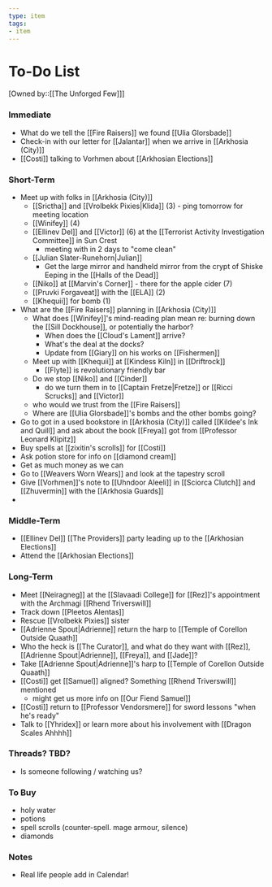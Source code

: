 ```yaml
---
type: item
tags:
- item
---
```


# To-Do List
[Owned by::[[The Unforged Few]]]

### Immediate
* What do we tell the [[Fire Raisers]] we found [[Ulia Glorsbade]]
* Check-in with our letter for [[Jalantar]] when we arrive in [[Arkhosia (City)]] 
* [[Costi]] talking to Vorhmen about [[Arkhosian Elections]]

### Short-Term
* Meet up with folks in [[Arkhosia (City)]]
	* [[Srictha]] and [[Vrolbekk Pixies|Klida]] (3) - ping tomorrow for meeting location
	* [[Winifey]] (4)
	* [[Ellinev Del]] and [[Victor]] (6) at the [[Terrorist Activity Investigation  Committee]] in Sun Crest
		* meeting with in 2 days to "come clean"
	* [[Julian Slater-Runehorn|Julian]] 
		* Get the large mirror and handheld mirror from the crypt of Shiske Eeping in the [[Halls of the Dead]]
	* [[Niko]] at [[Marvin's Corner]] - there for the apple cider (7)
	* [[Pruvki Forgaveat]] with the [[ELA]] (2)
	* [[Khequii]] for bomb (1)
*  What are the [[Fire Raisers]] planning in [[Arkhosia (City)]]
	* What does [[Winifey]]'s mind-reading plan mean re: burning down the [[Sill Dockhouse]], or potentially the harbor? 
		* When does the [[Cloud's Lament]] arrive? 
		* What's the deal at the docks?
		* Update from [[Giary]] on his works on [[Fishermen]]
	* Meet up with [[Khequii]] at [[Kindess Kiln]] in [[Driftrock]]
		* [[Flyte]] is revolutionary friendly bar
	* Do we stop [[Niko]] and [[Cinder]]
		* do we turn them in to [[Captain Fretze|Fretze]] or [[Ricci Scrucks]] and [[Victor]]
	* who would we trust from the [[Fire Raisers]]
	* Where are [[Ulia Glorsbade]]'s bombs and the other bombs going?
* Go to got in a used bookstore in [[Arkhosia (City)]] called  [[Kildee's Ink and Quill]] and ask about the book [[Freya]] got from [[Professor Leonard Klipitz]]
* Buy spells at [[zixitin's scrolls]] for [[Costi]]
* Ask potion store for info on [[diamond cream]]
* Get as much money as we can
* Go to [[Weavers Worn Wears]] and look at the tapestry scroll
* Give [[Vorhmen]]'s note to [[Uhndoor Aleeli]] in [[Sciorca Clutch]] and [[Zhuvermin]] with the [[Arkhosia Guards]]
* 


### Middle-Term
* [[Ellinev Del]] [[The Providers]] party leading up to the [[Arkhosian Elections]]
* Attend the [[Arkhosian Elections]]


### Long-Term
* Meet [[Neiragneg]] at the [[Slavaadi College]] for [[Rez]]'s appointment with the Archmagi [[Rhend Triverswill]]
* Track down [[Pleetos Alentas]]
* Rescue [[Vrolbekk Pixies]] sister
* [[Adrienne Spout|Adrienne]] return the harp to [[Temple of Corellon Outside Quaath]]
* Who the heck is [[The Curator]], and what do they want with [[Rez]], [[Adrienne Spout|Adrienne]], [[Freya]], and [[Jade]]? 
* Take [[Adrienne Spout|Adrienne]]'s harp to [[Temple of Corellon Outside Quaath]]
* [[Costi]] get [[Samuel]] aligned? Something [[Rhend Triverswill]] mentioned
	* might get us more info on [[Our Fiend Samuel]]
*  [[Costi]] return to [[Professor Vendorsmere]] for sword lessons "when he's ready"
* Talk to [[Yhridex]] or learn more about his involvement with [[Dragon Scales Ahhhh]]


### Threads? TBD?
* Is someone following / watching us?

### To Buy
* holy water
* potions
* spell scrolls (counter-spell. mage armour, silence)
* diamonds

### Notes
* Real life people add in Calendar! 

